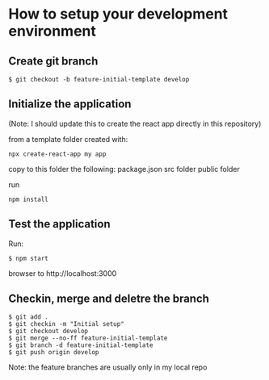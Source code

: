 # How to setup your development environment

## Create git branch

```
$ git checkout -b feature-initial-template develop
```

## Initialize the application

(Note: I should update this to create the react app directly in this repository)

from a template folder created with:
```
npx create-react-app my app
```

copy to this folder the following:
package.json
src folder
public folder

run
```
npm install
```

## Test the application

Run:
```
$ npm start
```

browser to http://localhost:3000

## Checkin, merge and deletre the branch

```
$ git add .
$ git checkin -m "Initial setup"
$ git checkout develop
$ git merge --no-ff feature-initial-template
$ git branch -d feature-initial-template
$ git push origin develop
```

Note: the feature branches are usually only in my local repo


